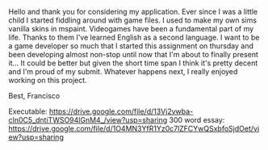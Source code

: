 Hello and thank you for considering my application. 
Ever since I was a little child I started fiddling around with game files. I used to make my own sims vanilla skins in mspaint. 
Videogames have been a fundamental part of my life. Thanks to them I've learned English as a second language. 
I want to be a game developer so much that I started this assignment on thursday and been developing almost non-stop until now that I'm about to finally present it...
It could be better but given the short time span I think it's pretty decent and I'm proud of my submit.
Whatever happens next, I really enjoyed working on this project.

Best,
Francisco

Executable: https://drive.google.com/file/d/13Vj2vwba-cIn0C5_dntiTWSO94lGnM4_/view?usp=sharing
300 word essay: https://drive.google.com/file/d/1O4MN3YfR1Yz0c7lZFCYwQSxbfoSjdOet/view?usp=sharing
